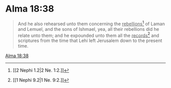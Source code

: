 # Alma 18:38

> And he also rehearsed unto them concerning the <u>rebellions</u>[^a] of Laman and Lemuel, and the sons of Ishmael, yea, all their rebellions did he relate unto them; and he expounded unto them all the <u>records</u>[^b] and scriptures from the time that Lehi left Jerusalem down to the present time.

[Alma 18:38](https://www.churchofjesuschrist.org/study/scriptures/bofm/alma/18?lang=eng&id=p38#p38)


[^a]: [[2 Nephi 1.2|2 Ne. 1:2.]]
[^b]: [[1 Nephi 9.2|1 Ne. 9:2.]]
